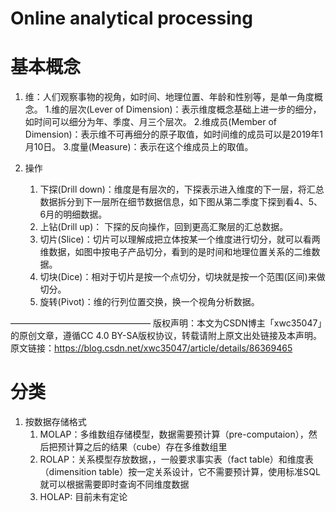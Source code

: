 # Online analytical processing

# 基本概念

1. 维：人们观察事物的视角，如时间、地理位置、年龄和性别等，是单一角度概念。
    1.维的层次(Lever of Dimension)：表示维度概念基础上进一步的细分，如时间可以细分为年、季度、月三个层次。
    2.维成员(Member of Dimension)：表示维不可再细分的原子取值，如时间维的成员可以是2019年1月10日。
    3.度量(Measure)：表示在这个维成员上的取值。

2. 操作
    1. 下探(Drill down)：维度是有层次的，下探表示进入维度的下一层，将汇总数据拆分到下一层所在细节数据信息，如下图从第二季度下探到看4、5、6月的明细数据。
    2. 上钻(Drill up)： 下探的反向操作，回到更高汇聚层的汇总数据。
    3. 切片(Slice)：切片可以理解成把立体按某一个维度进行切分，就可以看两维数据，如图中按电子产品切分，看到的是时间和地理位置关系的二维数据。
    4. 切块(Dice)：相对于切片是按一个点切分，切块就是按一个范围(区间)来做切分。
    5. 旋转(Pivot)：维的行列位置交换，换一个视角分析数据。

————————————————
版权声明：本文为CSDN博主「xwc35047」的原创文章，遵循CC 4.0 BY-SA版权协议，转载请附上原文出处链接及本声明。
原文链接：https://blog.csdn.net/xwc35047/article/details/86369465

# 分类
1. 按数据存储格式
    1. MOLAP：多维数组存储模型，数据需要预计算（pre-computaion），然后把预计算之后的结果（cube）存在多维数组里
    2. ROLAP：关系模型存放数据，，一般要求事实表（fact table）和维度表（dimensition table）按一定关系设计，它不需要预计算，使用标准SQL就可以根据需要即时查询不同维度数据
    3. HOLAP: 目前未有定论
    